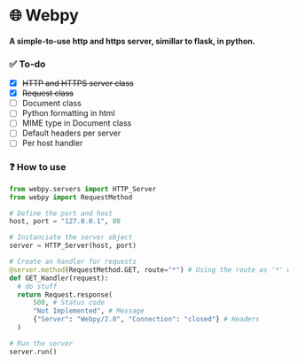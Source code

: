 # 🌐 Webpy
#### A simple-to-use http and https server, simillar to flask, in python.

### ✅ To-do 
- [x] ~~HTTP and HTTPS server class~~
- [x] ~~Request class~~
- [ ] Document class
- [ ] Python formatting in html
- [ ] MIME type in Document class
- [ ] Default headers per server
- [ ] Per host handler

### ❓ How to use
```python
from webpy.servers import HTTP_Server
from webpy import RequestMethod

# Define the port and host
host, port = "127.0.0.1", 80

# Instanciate the server object
server = HTTP_Server(host, port)

# Create an handler for requests
@server.method(RequestMethod.GET, route="*") # Using the route as '*' will use this handler as a fallback for the GET method.
def GET_Handler(request):
  # do stuff
  return Request.response(
      500, # Status code
      "Not Implemented", # Message
      {"Server": "Webpy/2.0", "Connection": "closed"} # Headers
  )

# Run the server
server.run()
